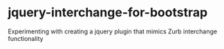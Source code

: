# jquery-interchange-for-bootstrap
Experimenting with creating a jquery plugin that mimics Zurb interchange functionality
